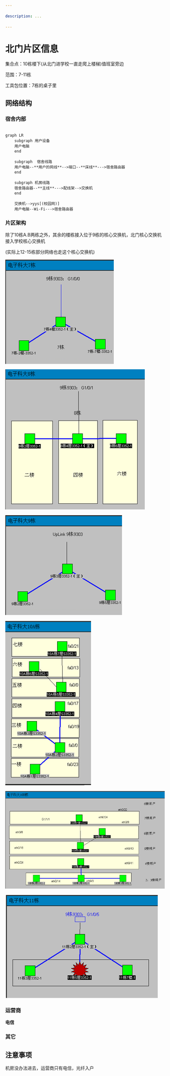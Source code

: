 ```yaml
---

description: ...

---
```


# 北门片区信息

集合点：10栋楼下(从北门进学校一直走爬上楼梯)值班室旁边

范围：7-11栋

工具包位置：7栋的桌子里
## 网络结构
### 宿舍内部

```mermaid 宿舍网络结构

graph LR
    subgraph 用户设备
    用户电脑
    end
    
    subgraph  宿舍线路 
    用户电脑--**用户的网线**-->端口--**床线**--->宿舍路由器
    end
    
    subgraph 机房线路
    宿舍路由器--**主线**--->配线架-->交换机
    end
    
    交换机-->yys[(校园网)]
    用户电脑--Wi-Fi--->宿舍路由器

```
### 片区架构

除了10栋A.B两栋之外，其余的楼栋接入位于9栋的核心交换机，北门核心交换机接入学校核心交换机

(实际上12-15栋部分网络也走这个核心交换机)

![图片](/img/wiki/网络结构/电科大7栋.PNG)

![图片](/img/wiki/网络结构/电科大8栋.PNG)

![图片](/img/wiki/网络结构/电科大9栋.PNG)

![图片](/img/wiki/网络结构/电科大10A栋.PNG)

![图片](/img/wiki/网络结构/电科大10B栋.PNG)

![图片](/img/wiki/网络结构/电科大11栋.PNG)

### 运营商
**电信**
### 其它
## 注意事项

机房没办法进去，运营商只有电信，光纤入户
